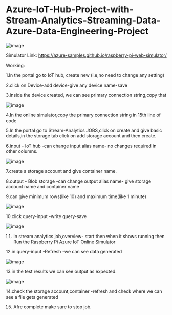 # Azure-IoT-Hub-Project-with-Stream-Analytics-Streaming-Data-Azure-Data-Engineering-Project

![image](https://github.com/user-attachments/assets/27ca4cf7-0224-459e-8e75-c6b1f86c6b21)

Simulator Link: https://azure-samples.github.io/raspberry-pi-web-simulator/

Working:

1.In the portal go to IoT hub, create new (i.e,no need to change any setting)

2.click on Device-add device-give any device name-save

3.inside the device created, we can see primary connection string,copy that

![image](https://github.com/user-attachments/assets/0cde20aa-07a1-4dc8-86ea-8b54e3df7884)

4.In the online simulator,copy the primary connection string in 15th line of code

5.In the portal go to Stream-Analytics JOBS,click on create and give basic details,in the storage tab click on add storage account and then create.

6.input - IoT hub -can change input alias name- no changes required in other columns.

![image](https://github.com/user-attachments/assets/84a386ee-95cc-4c9c-9ea8-78cffa2d2cb8)

7.create a storage account and give container name.

8.output - Blob storage -can change output alias name- give storage account name and container name

9.can give minimum rows(like 10) and maximum time(like 1 minute)

![image](https://github.com/user-attachments/assets/b6ac6d2f-d2ba-47bc-b1ce-333ca1ed3114)

10.click query-input -write query-save

![image](https://github.com/user-attachments/assets/5ca7dbbe-5b0c-47d7-94b8-c06be576dd03)

11. In stream analytics job,overview- start then when it shows running then 
    Run the Raspberry Pi Azure IoT Online Simulator

12.in query-input -Refresh -we can see data generated

![image](https://github.com/user-attachments/assets/51b196bd-4a2d-42bf-973a-2589e01d29be)

13.in the test results we can see output as expected.

![image](https://github.com/user-attachments/assets/0c9812e4-2331-459a-a29c-46c1fe96d444)

14.check the storage account,container -refresh and check where we can see a file gets generated

15. Afre complete make sure to stop job.



























